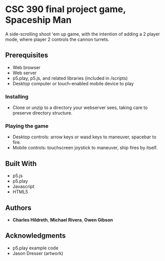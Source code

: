 # CSC 390 final project game, Spaceship Man

A side-scrolling shoot 'em up game, with the intention of adding a 2 player mode, where player 2 controls the cannon turrets.

## Prerequisites
* Web browser
* Web server
* p5.play, p5.js, and related libraries (included in /scripts)
* Desktop computer or touch-enabled mobile device to play

### Installing
* Clone or unzip to a directory your webserver sees, taking care to preserve directory structure.

### Playing the game
* Desktop controls: arrow keys or wasd keys to maneuver, spacebar to fire.
* Mobile controls: touchscreen joystick to maneuver, ship fires by itself.

## Built With
* p5.js
* p5.play
* Javascript
* HTML5

## Authors

* **Charles Hildreth**, **Michael Rivera**, **Owen Gibson**

## Acknowledgments

* p5.play example code
* Jason Dresser (artwork)
